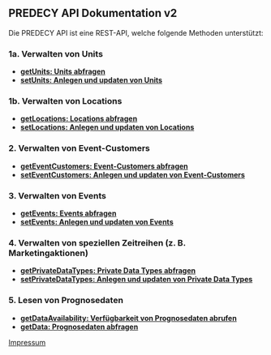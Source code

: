 ## PREDECY API Dokumentation v2

Die PREDECY API ist eine REST-API, welche folgende Methoden unterstützt:

  ### 1a. Verwalten von Units

  * __[getUnits: Units abfragen](README-getUnits.md)__
  * __[setUnits: Anlegen und updaten von Units](README-setUnits.md)__

  ### 1b. Verwalten von Locations

  * __[getLocations: Locations abfragen](README-getLocations.md)__
  * __[setLocations: Anlegen und updaten von Locations](README-setLocations.md)__

  ### 2. Verwalten von Event-Customers

  * __[getEventCustomers: Event-Customers abfragen](README-getEventCustomers.md)__
  * __[setEventCustomers: Anlegen und updaten von Event-Customers](README-setEventCustomers.md)__

  ### 3. Verwalten von Events

  * __[getEvents: Events abfragen](README-getEvents.md)__
  * __[setEvents: Anlegen und updaten von Events](README-setEvents.md)__

  ### 4. Verwalten von speziellen Zeitreihen (z. B. Marketingaktionen)

  * __[getPrivateDataTypes: Private Data Types abfragen](README-getPrivateDataTypes.md)__
  * __[setPrivateDataTypes: Anlegen und updaten von Private Data Types](README-setPrivateDataTypes.md)__

  ### 5. Lesen von Prognosedaten

  * __[getDataAvailability: Verfügbarkeit von Prognosedaten abrufen](README-getDataAvailability.md)__
  * __[getData: Prognosedaten abfragen](README-getData.md)__

[Impressum](https://www.spicetech.de/#Impressum)
